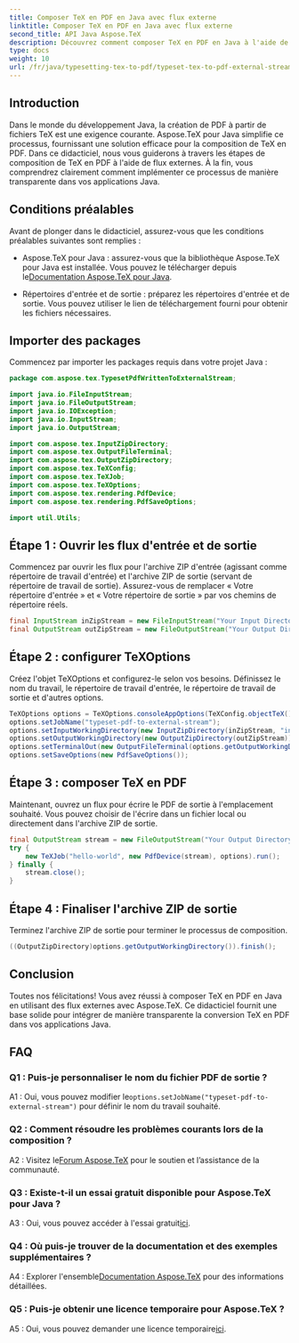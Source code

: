 ```yaml
---
title: Composer TeX en PDF en Java avec flux externe
linktitle: Composer TeX en PDF en Java avec flux externe
second_title: API Java Aspose.TeX
description: Découvrez comment composer TeX en PDF en Java à l'aide de flux externes avec Aspose.TeX. Suivez notre guide étape par étape pour une intégration transparente.
type: docs
weight: 10
url: /fr/java/typesetting-tex-to-pdf/typeset-tex-to-pdf-external-stream/
---
```

## Introduction

Dans le monde du développement Java, la création de PDF à partir de fichiers TeX est une exigence courante. Aspose.TeX pour Java simplifie ce processus, fournissant une solution efficace pour la composition de TeX en PDF. Dans ce didacticiel, nous vous guiderons à travers les étapes de composition de TeX en PDF à l'aide de flux externes. À la fin, vous comprendrez clairement comment implémenter ce processus de manière transparente dans vos applications Java.

## Conditions préalables

Avant de plonger dans le didacticiel, assurez-vous que les conditions préalables suivantes sont remplies :

- Aspose.TeX pour Java : assurez-vous que la bibliothèque Aspose.TeX pour Java est installée. Vous pouvez le télécharger depuis le[Documentation Aspose.TeX pour Java](https://reference.aspose.com/tex/java/).

- Répertoires d'entrée et de sortie : préparez les répertoires d'entrée et de sortie. Vous pouvez utiliser le lien de téléchargement fourni pour obtenir les fichiers nécessaires.

## Importer des packages

Commencez par importer les packages requis dans votre projet Java :

```java
package com.aspose.tex.TypesetPdfWrittenToExternalStream;

import java.io.FileInputStream;
import java.io.FileOutputStream;
import java.io.IOException;
import java.io.InputStream;
import java.io.OutputStream;

import com.aspose.tex.InputZipDirectory;
import com.aspose.tex.OutputFileTerminal;
import com.aspose.tex.OutputZipDirectory;
import com.aspose.tex.TeXConfig;
import com.aspose.tex.TeXJob;
import com.aspose.tex.TeXOptions;
import com.aspose.tex.rendering.PdfDevice;
import com.aspose.tex.rendering.PdfSaveOptions;

import util.Utils;
```

## Étape 1 : Ouvrir les flux d'entrée et de sortie

Commencez par ouvrir les flux pour l'archive ZIP d'entrée (agissant comme répertoire de travail d'entrée) et l'archive ZIP de sortie (servant de répertoire de travail de sortie). Assurez-vous de remplacer « Votre répertoire d'entrée » et « Votre répertoire de sortie » par vos chemins de répertoire réels.

```java
final InputStream inZipStream = new FileInputStream("Your Input Directory" + "zip-in.zip");
final OutputStream outZipStream = new FileOutputStream("Your Output Directory" + "typeset-pdf-to-external-stream.zip");
```

## Étape 2 : configurer TeXOptions

Créez l'objet TeXOptions et configurez-le selon vos besoins. Définissez le nom du travail, le répertoire de travail d'entrée, le répertoire de travail de sortie et d'autres options.

```java
TeXOptions options = TeXOptions.consoleAppOptions(TeXConfig.objectTeX());
options.setJobName("typeset-pdf-to-external-stream");
options.setInputWorkingDirectory(new InputZipDirectory(inZipStream, "in"));
options.setOutputWorkingDirectory(new OutputZipDirectory(outZipStream));
options.setTerminalOut(new OutputFileTerminal(options.getOutputWorkingDirectory()));
options.setSaveOptions(new PdfSaveOptions());
```

## Étape 3 : composer TeX en PDF

Maintenant, ouvrez un flux pour écrire le PDF de sortie à l'emplacement souhaité. Vous pouvez choisir de l'écrire dans un fichier local ou directement dans l'archive ZIP de sortie.

```java
final OutputStream stream = new FileOutputStream("Your Output Directory" + "file-name.pdf");
try {
    new TeXJob("hello-world", new PdfDevice(stream), options).run();
} finally {
    stream.close();
}
```

## Étape 4 : Finaliser l'archive ZIP de sortie

Terminez l'archive ZIP de sortie pour terminer le processus de composition.

```java
((OutputZipDirectory)options.getOutputWorkingDirectory()).finish();
```

## Conclusion

Toutes nos félicitations! Vous avez réussi à composer TeX en PDF en Java en utilisant des flux externes avec Aspose.TeX. Ce didacticiel fournit une base solide pour intégrer de manière transparente la conversion TeX en PDF dans vos applications Java.

## FAQ

### Q1 : Puis-je personnaliser le nom du fichier PDF de sortie ?

 A1 : Oui, vous pouvez modifier le`options.setJobName("typeset-pdf-to-external-stream")` pour définir le nom du travail souhaité.

### Q2 : Comment résoudre les problèmes courants lors de la composition ?

 A2 : Visitez le[Forum Aspose.TeX](https://forum.aspose.com/c/tex/47) pour le soutien et l’assistance de la communauté.

### Q3 : Existe-t-il un essai gratuit disponible pour Aspose.TeX pour Java ?

 A3 : Oui, vous pouvez accéder à l'essai gratuit[ici](https://releases.aspose.com/).

### Q4 : Où puis-je trouver de la documentation et des exemples supplémentaires ?

 A4 : Explorer l'ensemble[Documentation Aspose.TeX](https://reference.aspose.com/tex/java/) pour des informations détaillées.

### Q5 : Puis-je obtenir une licence temporaire pour Aspose.TeX ?

 A5 : Oui, vous pouvez demander une licence temporaire[ici](https://purchase.aspose.com/temporary-license/).